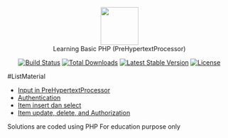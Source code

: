 <p align="center">
    <a href="https://www.php.net">
        <img height=85 src="https://cdn-images-1.medium.com/max/960/1*Ks4o8cHj7D4_gUmJhOLdJQ.png">
    </a>
    <br>Learning Basic PHP (PreHypertextProcessor)
</p>

<p align="center">
<a href="https://travis-ci.org/laravel/framework"><img src="https://travis-ci.org/laravel/framework.svg" alt="Build Status"></a>
<a href="https://packagist.org/packages/laravel/framework"><img src="https://poser.pugx.org/laravel/framework/d/total.svg" alt="Total Downloads"></a>
<a href="https://packagist.org/packages/laravel/framework"><img src="https://poser.pugx.org/laravel/framework/v/stable.svg" alt="Latest Stable Version"></a>
<a href="https://packagist.org/packages/laravel/framework"><img src="https://poser.pugx.org/laravel/framework/license.svg" alt="License"></a>
</p>

#ListMaterial
* [Input in PreHypertextProcessor ](#cracking-the-coding-interview)
* [Authentication  ](#data-structures)
* [Item insert dan select](#general-programming)
* [Item update, delete, and Authorization](#implementation)


Solutions are coded using PHP
For education purpose only
